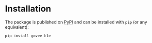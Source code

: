 # Installation

The package is published on [PyPI](https://pypi.org/project/deezer-python/) and can be installed with `pip` (or any equivalent):

```bash
pip install govee-ble
```
